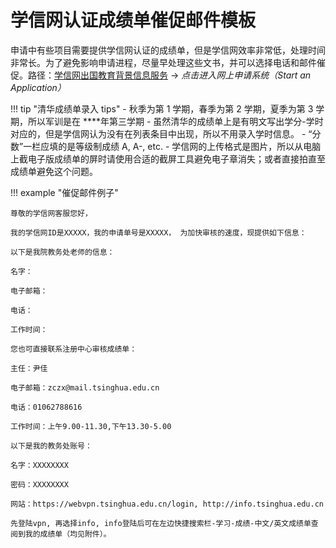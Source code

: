 # 学信网认证成绩单催促邮件模板

申请中有些项目需要提供学信网认证的成绩单，但是学信网效率非常低，处理时间非常长。为了避免影响申请进程，尽量早处理这些文书，并可以选择电话和邮件催促。路径：[学信网出国教育背景信息服务](https://www.chsi.com.cn/wssq/) $\to$ *点击进入网上申请系统（Start an Application）*

!!! tip "清华成绩单录入 tips"
    -   秋季为第 1 学期，春季为第 2 学期，夏季为第 3 学期，所以军训是在 \*\*\*\*年第三学期
    -   虽然清华的成绩单上是有明文写出学分-学时对应的，但是学信网认为没有在列表条目中出现，所以不用录入学时信息。
    -   “分数”一栏应填的是等级制成绩 A, A-, etc.
    -   学信网的上传格式是图片，所以从电脑上截电子版成绩单的屏时请使用合适的截屏工具避免电子章消失；或者直接拍直至成绩单避免这个问题。


!!! example "催促邮件例子"

    尊敬的学信网客服您好，

    我的学信网ID是XXXXX，我的申请单号是XXXXX， 为加快审核的速度，现提供如下信息：

    以下是我院教务处老师的信息：

    名字：

    电子邮箱：

    电话：

    工作时间：

    您也可直接联系注册中心审核成绩单：

    主任：尹佳

    电子邮箱：zczx@mail.tsinghua.edu.cn

    电话：01062788616

    工作时间：上午9.00-11.30,下午13.30-5.00

    以下是我的教务处账号：

    名字：XXXXXXXX

    密码：XXXXXXXX

    网站：https://webvpn.tsinghua.edu.cn/login, http://info.tsinghua.edu.cn

    先登陆vpn, 再选择info, info登陆后可在左边快捷搜索栏-学习-成绩-中文/英文成绩单查阅到我的成绩单（均见附件）。
